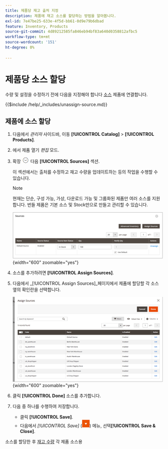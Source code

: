 ```yaml
---
title: 제품당 재고 출처 지정
description: 제품에 재고 소스를 할당하는 방법을 알아봅니다.
exl-id: 7e47be25-633e-4f5d-bb61-0d9e79b6dbad
feature: Inventory, Products
source-git-commit: 4d89212585fa846eb94bf83a640d0358812afbc5
workflow-type: tm+mt
source-wordcount: '151'
ht-degree: 0%

---
```


# 제품당 소스 할당

수량 및 설정을 수정하기 전에 다음을 지정해야 합니다 [소스](sources-manage.md) 제품에 연결합니다.

{{$include /help/_includes/unassign-source.md}}

## 제품에 소스 할당

1. 다음에서 _관리자_ 사이드바, 이동 **[!UICONTROL Catalog]** > **[!UICONTROL Products]**.

1. 에서 제품 열기 _편집_ 모드.

1. 확장 ![확장 선택기](../assets/icon-display-expand.png) 다음 **[!UICONTROL Sources]** 섹션.

   이 섹션에서는 출처를 수정하고 재고 수량을 업데이트하는 등의 작업을 수행할 수 있습니다.

   >[!NOTE]
   >
   >현재는 단순, 구성 가능, 가상, 다운로드 가능 및 그룹화된 제품만 여러 소스를 지원합니다. 번들 제품은 기본 소스 및 Stock만으로 만들고 관리할 수 있습니다.

   ![제품 소스 섹션](assets/inventory-product-sources-before.png){width="600" zoomable="yes"}

1. 소스를 추가하려면 **[!UICONTROL Assign Sources]**.

1. 다음에서 _[!UICONTROL Assign Sources]_페이지에서 제품에 할당할 각 소스 옆의 확인란을 선택합니다.

   ![제품 - 소스 할당](assets/inventory-product-assign-sources.png){width="600" zoomable="yes"}

1. 클릭 **[!UICONTROL Done]** 소스를 추가합니다.

1. 다음 중 하나를 수행하여 저장합니다.

   - 클릭 **[!UICONTROL Save]**.
   - 다음에서 _[!UICONTROL Save]_ (![메뉴 화살표](../assets/icon-menu-down-arrow-red.png)) 메뉴, 선택&#x200B;**[!UICONTROL Save & Close]**.

소스를 할당한 후 [재고 수량](quantities-assign-per-product.md) 각 제품 소스용
